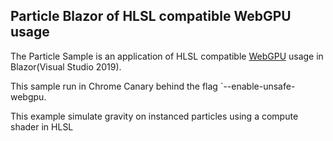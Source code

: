 ## Particle Blazor of HLSL compatible WebGPU usage
The  Particle Sample is an application of HLSL compatible [WebGPU](https://webgpu.dev/) usage in Blazor(Visual Studio 2019). 

This sample run in Chrome Canary behind the flag  `--enable-unsafe-webgpu.

This example simulate gravity on instanced particles using a compute shader in HLSL 
